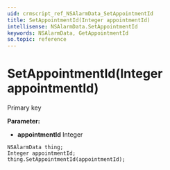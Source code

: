 ```yaml
---
uid: crmscript_ref_NSAlarmData_SetAppointmentId
title: SetAppointmentId(Integer appointmentId)
intellisense: NSAlarmData.SetAppointmentId
keywords: NSAlarmData, GetAppointmentId
so.topic: reference
---
```


# SetAppointmentId(Integer appointmentId)

Primary key

**Parameter:** 
 - **appointmentId** Integer

```crmscript
NSAlarmData thing;
Integer appointmentId;
thing.SetAppointmentId(appointmentId);
```

